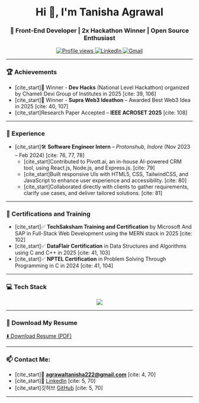 <h1 align="center">Hi 👋, I'm Tanisha Agrawal</h1>
<h3 align="center">🚀 Front-End Developer | 2x Hackathon Winner | Open Source Enthusiast</h3>

<p align="center">
  <a href="https://github.com/tanishaagrawal18">
    <img src="https://komarev.com/ghpvc/?username=tanishaagrawal18&label=Profile%20views&color=0e75b6&style=flat" alt="Profile views" />
  </a>
  <a href="https://www.linkedin.com/in/tanishaagrawal18/">
    <img src="https://img.shields.io/badge/LinkedIn-blue?logo=linkedin&style=flat&logoColor=white" alt="LinkedIn" />
  </a>
  <a href="mailto:agrawaltanisha222@gmail.com">
    <img src="https://img.shields.io/badge/Gmail-red?logo=gmail&style=flat&logoColor=white" alt="Gmail" />
  </a>
</p>

---

### 🏆 Achievements
- [cite_start]🥇 Winner - **Dev Hacks** (National Level Hackathon) organized by Chameli Devi Group of Institutes in 2025 [cite: 39, 106]
- [cite_start]🥇 Winner - **Supra Web3 Ideathon** – Awarded Best Web3 Idea in 2025 [cite: 40, 107]
- [cite_start]Research Paper Accepted – **IEEE ACROSET 2025** [cite: 108]

---

### 💼 Experience
- [cite_start]🛠️ **Software Engineer Intern** – *Protonshub, Indore* (Nov 2023 – Feb 2024) [cite: 76, 77, 78]
  - [cite_start]Contributed to Pivott.ai, an in-house AI-powered CRM tool, using React.js, Node.js, and Express.js. [cite: 79]
  - [cite_start]Built responsive UIs with HTML5, CSS, TailwindCSS, and JavaScript to enhance user experience and accessibility. [cite: 80]
  - [cite_start]Collaborated directly with clients to gather requirements, clarify use cases, and deliver tailored solutions. [cite: 81]

---

### 📜 Certifications and Training
- [cite_start]✅ **TechSaksham Training and Certification** by Microsoft And SAP in Full-Stack Web Development using the MERN stack in 2025 [cite: 102]
- [cite_start]✅ **DataFlair Certification** in Data Structures and Algorithms using C and C++ in 2025 [cite: 41, 103]
- [cite_start]✅ **NPTEL Certification** in Problem Solving Through Programming in C in 2024 [cite: 41, 104]

---

### 💻 Tech Stack

<p align="center">
  <img src="https://skillicons.dev/icons?i=html,css,js,react,redux,tailwind,mysql,cpp,c,git,github,vscode" />
</p>

---

### 📄 Download My Resume

[⬇️ Download Resume (PDF)](https://github.com/tanishaagrawal18/resume/raw/main/Tanisha_Agrawal_Resume.pdf)

---

### 📫 Contact Me:
- [cite_start]📧 **agrawaltanisha222@gmail.com** [cite: 4, 70]
- [cite_start]🔗 [LinkedIn](https://www.linkedin.com/in/tanishaagrawal18/) [cite: 5, 70]
- [cite_start]깃허브 [GitHub](https://github.com/tanishaagrawal18) [cite: 5, 70]
---
